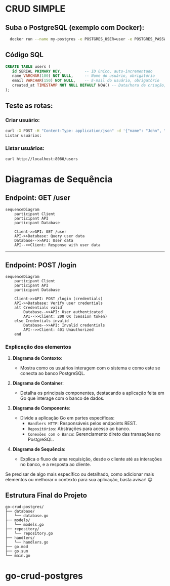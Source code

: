 # CRUD SIMPLE

## Suba o PostgreSQL (exemplo com Docker):
```bash
  docker run --name my-postgres -e POSTGRES_USER=user -e POSTGRES_PASSWORD=password -e POSTGRES_DB=dbname -p 5432:5432 -d postgres
```

## Código SQL
```sql
CREATE TABLE users (
   id SERIAL PRIMARY KEY,          -- ID único, auto-incrementado
   name VARCHAR(100) NOT NULL,     -- Nome do usuário, obrigatório
   email VARCHAR(150) NOT NULL,    -- E-mail do usuário, obrigatório
   created_at TIMESTAMP NOT NULL DEFAULT NOW() -- Data/hora de criação, padrão para horário atual
);
```

## Teste as rotas:
### Criar usuário:
```bash
curl -X POST -H "Content-Type: application/json" -d '{"name": "John", "email": "john@example.com"}' http://localhost:8080/users
Listar usuários:
```
### Listar usuários:
```bash
curl http://localhost:8080/users
```

# Diagramas de Sequência

## Endpoint: GET /user

```mermaid
sequenceDiagram
    participant Client
    participant API
    participant Database

    Client->>API: GET /user
    API->>Database: Query user data
    Database-->>API: User data
    API-->>Client: Response with user data
```

---

## Endpoint: POST /login

```mermaid
sequenceDiagram
    participant Client
    participant API
    participant Database

    Client->>API: POST /login (credentials)
    API->>Database: Verify user credentials
    alt Credentials valid
        Database-->>API: User authenticated
        API-->>Client: 200 OK (Session token)
    else Credentials invalid
        Database-->>API: Invalid credentials
        API-->>Client: 401 Unauthorized
    end
```

### Explicação dos elementos

1. **Diagrama de Contexto**:
    - Mostra como os usuários interagem com o sistema e como este se conecta ao banco PostgreSQL.

2. **Diagrama de Container**:
    - Detalha os principais componentes, destacando a aplicação feita em Go que interage com o banco de dados.

3. **Diagrama de Componente**:
    - Divide a aplicação Go em partes específicas:
        - `Handlers HTTP`: Responsáveis pelos endpoints REST.
        - `Repositórios`: Abstrações para acesso ao banco.
        - `Conexões com o Banco`: Gerenciamento direto das transações no PostgreSQL.

4. **Diagrama de Sequência**:
    - Explica o fluxo de uma requisição, desde o cliente até as interações no banco, e a resposta ao cliente.

Se precisar de algo mais específico ou detalhado, como adicionar mais elementos ou melhorar o contexto para sua aplicação, basta avisar! 😊

## Estrutura Final do Projeto
```text
go-crud-postgres/
├── database/
│   └── database.go
├── models/
│   └── models.go
├── repository/
│   └── repository.go
├── handlers/
│   └── handlers.go
├── go.mod
├── go.sum
└── main.go
```

# go-crud-postgres
